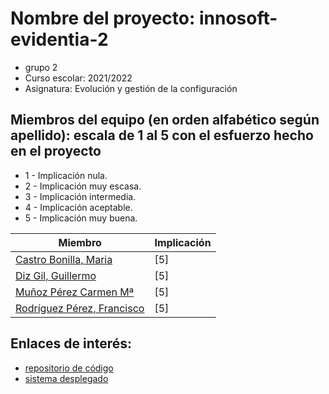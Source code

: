 # Nombre del proyecto: innosoft-evidentia-2
* grupo 2 
* Curso escolar: 2021/2022
* Asignatura: Evolución y gestión de la configuración
## Miembros del equipo (en orden alfabético según apellido): escala de 1 al 5 con el esfuerzo hecho en el proyecto

* 1 - Implicación nula.
* 2 - Implicación muy escasa.
* 3 - Implicación intermedia.
* 4 - Implicación aceptable.
* 5 - Implicación muy buena.

| Miembro | Implicación |
| ------------- | ------------- |
| [Castro Bonilla, Maria](https://github.com/nombredeusuariodegithub) | [5] |
| [Diz Gil, Guillermo](https://github.com/nombredeusuariodegithub) | [5] |
| [Muñoz Pérez Carmen Mª](https://github.com/nombredeusuariodegithub) | [5] |
| [Rodríguez Pérez, Francisco](https://github.com/nombredeusuariodegithub) | [5] |

## Enlaces de interés:
* [repositorio de código](https://github.com/CarmenMariaMP/evidentia) 
* [sistema desplegado](es-xl.indevspace.xyz)

